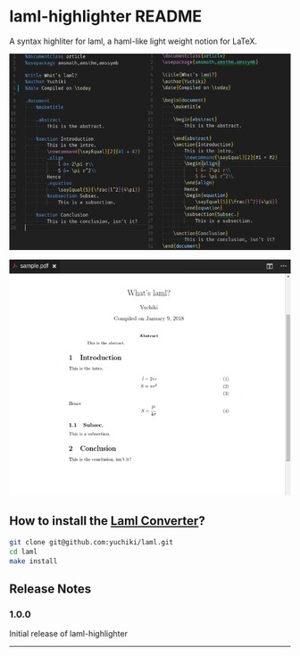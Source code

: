 # laml-highlighter README

A syntax highliter for laml, a haml-like light weight notion for LaTeX.

![comparison](images/comparison.png)

![pdf file](images/generated_pdf.png "pdf")

## How to install the [Laml Converter](https://github.com/yuchiki/laml)?

```sh
git clone git@github.com:yuchiki/laml.git
cd laml
make install
```

## Release Notes

### 1.0.0

Initial release of laml-highlighter

-----------------------------------------------------------------------------------------------------------